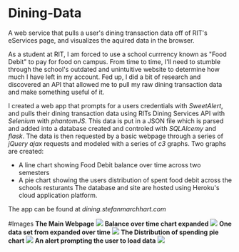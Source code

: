 # Dining-Data
A web service that pulls a user's dining transaction data off of RIT's eServices page, and visualizes the aquired data in the browser.

As a student at RIT, I am forced to use a school currrency known as "Food Debit" to pay for food on campus. From time to time, I'll need to stumble through the school's outdated and unintuitive website to determine how much I have left in my account. Fed up, I did a bit of research and discovered an API that allowed me to pull my raw dining transaction data and make something useful of it.

I created a web app that prompts for a users credentials with *SweetAlert*, and pulls their dining transaction data using RITs Dining Services API with *Selenium* with *phantomJS*. This data is put in a JSON file which is parsed and added into a database created and controled with *SQLAlcemy* and *flask*. The data is then requested by a basic webpage through a series of *jQuery ajax* requests and modeled with a series of *c3* graphs.
Two graphs are created:
* A line chart showing Food Debit balance over time across two semesters
* A pie chart showing the users distribution of spent food debit across the schools resturants 
The database and site are hosted using Heroku's cloud application platform.

The app can be found at *dining.stefanmarchhart.com*


#Images
**The Main Webpage**
![](http://imgur.com/3XLnltc.png)
**Balance over time chart expanded**
![](http://imgur.com/OLsaZWn.png)
**One data set from expanded over time**
![](http://imgur.com/xFgmzkg.png)
**The Distribution of spending pie chart**
![](http://imgur.com/ZL06NvY.png)
**An alert prompting the user to load data**
![](http://imgur.com/MtD0nre.png)

